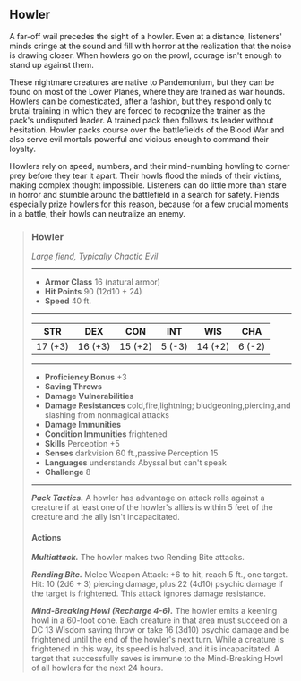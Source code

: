## Howler
A far-off wail precedes the sight of a howler. Even at a distance, listeners' minds cringe at the sound and fill with horror at the realization that the noise is drawing closer. When howlers go on the prowl, courage isn't enough to stand up against them.

These nightmare creatures are native to Pandemonium, but they can be found on most of the Lower Planes, where they are trained as war hounds. Howlers can be domesticated, after a fashion, but they respond only to brutal training in which they are forced to recognize the trainer as the pack's undisputed leader. A trained pack then follows its leader without hesitation. Howler packs course over the battlefields of the Blood War and also serve evil mortals powerful and vicious enough to command their loyalty.

Howlers rely on speed, numbers, and their mind-numbing howling to corner prey before they tear it apart. Their howls flood the minds of their victims, making complex thought impossible. Listeners can do little more than stare in horror and stumble around the battlefield in a search for safety. Fiends especially prize howlers for this reason, because for a few crucial moments in a battle, their howls can neutralize an enemy.

>### Howler
>*Large fiend, Typically Chaotic Evil*
>___
>- **Armor Class** 16 (natural armor)
>- **Hit Points** 90 (12d10 + 24)
>- **Speed** 40 ft.
>___
>|**STR**|**DEX**|**CON**|**INT**|**WIS**|**CHA**|
>|:---:|:---:|:---:|:---:|:---:|:---:|
>|17 (+3)|16 (+3)|15 (+2)|5 (-3)|14 (+2)|6 (-2)|
>
>___
>- **Proficiency Bonus** +3
>- **Saving Throws** 
>- **Damage Vulnerabilities** 
>- **Damage Resistances** cold,fire,lightning; bludgeoning,piercing,and slashing from nonmagical attacks
>- **Damage Immunities** 
>- **Condition Immunities** frightened
>- **Skills** Perception +5
>- **Senses** darkvision 60 ft.,passive Perception 15
>- **Languages** understands Abyssal but can't speak
>- **Challenge** 8
>___
>***Pack Tactics.*** A howler has advantage on attack rolls against a creature if at least one of the howler's allies is within 5 feet of the creature and the ally isn't incapacitated.
>
>#### Actions
>***Multiattack.*** The howler makes two Rending Bite attacks.
>
>***Rending Bite.*** Melee Weapon Attack: +6 to hit, reach 5 ft., one target. Hit: 10 (2d6 + 3) piercing damage, plus 22 (4d10) psychic damage if the target is frightened. This attack ignores damage resistance.
>
>***Mind-Breaking Howl (Recharge 4-6).*** The howler emits a keening howl in a 60-foot cone. Each creature in that area must succeed on a DC 13 Wisdom saving throw or take 16 (3d10) psychic damage and be frightened until the end of the howler's next turn. While a creature is frightened in this way, its speed is halved, and it is incapacitated. A target that successfully saves is immune to the Mind-Breaking Howl of all howlers for the next 24 hours.
>
